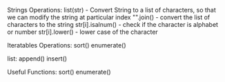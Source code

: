 Strings Operations:
  list(str) - Convert String to a list of characters, so that we can modify the string at particular index
  "".join() - convert the list of characters to the string
  str[i].isalnum() - check if the character is alphabet or number
  str[i].lower() - lower case of the character

Iteratables Operations:
  sort()
  enumerate()

list:
append()
insert()

Useful Functions:
sort()
enumerate()